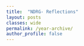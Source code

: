 ```yaml
---
title:  "NDRG- Reflections"
layout: posts
classes: wide
permalink: /year-archive/
author_profile: false
---
```


